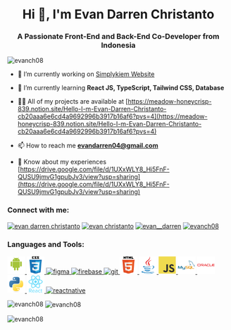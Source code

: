 <h1 align="center">Hi 👋, I'm Evan Darren Christanto</h1>
<h3 align="center">A Passionate Front-End and Back-End Co-Developer from Indonesia</h3>

<p align="left"> <img src="https://komarev.com/ghpvc/?username=evanch08&label=Profile%20views&color=0e75b6&style=flat" alt="evanch08" /> </p>

- 🔭 I’m currently working on [Simplykiem Website](https://github.com/EvanCh08/Simplykiem)

- 🌱 I’m currently learning **React JS, TypeScript, Tailwind CSS, Database**

- 👨‍💻 All of my projects are available at [https://meadow-honeycrisp-839.notion.site/Hello-I-m-Evan-Darren-Christanto-cb20aaa6e6cd4a9692996b3917b16af6?pvs=4](https://meadow-honeycrisp-839.notion.site/Hello-I-m-Evan-Darren-Christanto-cb20aaa6e6cd4a9692996b3917b16af6?pvs=4)

- 📫 How to reach me **evandarren04@gmail.com**

- 📄 Know about my experiences [https://drive.google.com/file/d/1UXxWLY8_Hi5FnF-QUSU9jmvG1gpubJv3/view?usp=sharing](https://drive.google.com/file/d/1UXxWLY8_Hi5FnF-QUSU9jmvG1gpubJv3/view?usp=sharing)

<h3 align="left">Connect with me:</h3>
<p align="left">
<a href="https://linkedin.com/in/evan darren christanto" target="blank"><img align="center" src="https://raw.githubusercontent.com/rahuldkjain/github-profile-readme-generator/master/src/images/icons/Social/linked-in-alt.svg" alt="evan darren christanto" height="30" width="40" /></a>
<a href="https://kaggle.com/evan christanto" target="blank"><img align="center" src="https://raw.githubusercontent.com/rahuldkjain/github-profile-readme-generator/master/src/images/icons/Social/kaggle.svg" alt="evan christanto" height="30" width="40" /></a>
<a href="https://instagram.com/evan__darren" target="blank"><img align="center" src="https://raw.githubusercontent.com/rahuldkjain/github-profile-readme-generator/master/src/images/icons/Social/instagram.svg" alt="evan__darren" height="30" width="40" /></a>
<a href="https://www.leetcode.com/evanch08" target="blank"><img align="center" src="https://raw.githubusercontent.com/rahuldkjain/github-profile-readme-generator/master/src/images/icons/Social/leet-code.svg" alt="evanch08" height="30" width="40" /></a>
</p>

<h3 align="left">Languages and Tools:</h3>
<p align="left"> <a href="https://developer.android.com" target="_blank" rel="noreferrer"> <img src="https://raw.githubusercontent.com/devicons/devicon/master/icons/android/android-original-wordmark.svg" alt="android" width="40" height="40"/> </a> <a href="https://www.w3schools.com/css/" target="_blank" rel="noreferrer"> <img src="https://raw.githubusercontent.com/devicons/devicon/master/icons/css3/css3-original-wordmark.svg" alt="css3" width="40" height="40"/> </a> <a href="https://www.figma.com/" target="_blank" rel="noreferrer"> <img src="https://www.vectorlogo.zone/logos/figma/figma-icon.svg" alt="figma" width="40" height="40"/> </a> <a href="https://firebase.google.com/" target="_blank" rel="noreferrer"> <img src="https://www.vectorlogo.zone/logos/firebase/firebase-icon.svg" alt="firebase" width="40" height="40"/> </a> <a href="https://git-scm.com/" target="_blank" rel="noreferrer"> <img src="https://www.vectorlogo.zone/logos/git-scm/git-scm-icon.svg" alt="git" width="40" height="40"/> </a> <a href="https://www.w3.org/html/" target="_blank" rel="noreferrer"> <img src="https://raw.githubusercontent.com/devicons/devicon/master/icons/html5/html5-original-wordmark.svg" alt="html5" width="40" height="40"/> </a> <a href="https://www.java.com" target="_blank" rel="noreferrer"> <img src="https://raw.githubusercontent.com/devicons/devicon/master/icons/java/java-original.svg" alt="java" width="40" height="40"/> </a> <a href="https://developer.mozilla.org/en-US/docs/Web/JavaScript" target="_blank" rel="noreferrer"> <img src="https://raw.githubusercontent.com/devicons/devicon/master/icons/javascript/javascript-original.svg" alt="javascript" width="40" height="40"/> </a> <a href="https://www.mysql.com/" target="_blank" rel="noreferrer"> <img src="https://raw.githubusercontent.com/devicons/devicon/master/icons/mysql/mysql-original-wordmark.svg" alt="mysql" width="40" height="40"/> </a> <a href="https://www.oracle.com/" target="_blank" rel="noreferrer"> <img src="https://raw.githubusercontent.com/devicons/devicon/master/icons/oracle/oracle-original.svg" alt="oracle" width="40" height="40"/> </a> <a href="https://www.python.org" target="_blank" rel="noreferrer"> <img src="https://raw.githubusercontent.com/devicons/devicon/master/icons/python/python-original.svg" alt="python" width="40" height="40"/> </a> <a href="https://reactjs.org/" target="_blank" rel="noreferrer"> <img src="https://raw.githubusercontent.com/devicons/devicon/master/icons/react/react-original-wordmark.svg" alt="react" width="40" height="40"/> </a> <a href="https://reactnative.dev/" target="_blank" rel="noreferrer"> <img src="https://reactnative.dev/img/header_logo.svg" alt="reactnative" width="40" height="40"/> </a> </p>

<p><img align="left" src="https://github-readme-stats.vercel.app/api/top-langs?username=evanch08&show_icons=true&locale=en&layout=compact" alt="evanch08" /></p>

<p>&nbsp;<img align="center" src="https://github-readme-stats.vercel.app/api?username=evanch08&show_icons=true&locale=en" alt="evanch08" /></p>

<p><img align="center" src="https://github-readme-streak-stats.herokuapp.com/?user=evanch08&" alt="evanch08" /></p>
